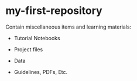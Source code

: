 # my-first-repository
Contain miscellaneous items and learning materials:

- Tutorial Notebooks

- Project files

- Data

- Guidelines, PDFs, Etc.
